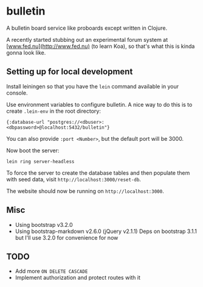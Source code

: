 # bulletin

A bulletin board service like proboards except written in Clojure.

A recently started stubbing out an experimental forum system at [www.fed.nu](http://www.fed.nu) (to learn Koa), so that's what this is kinda gonna look like.

## Setting up for local development

Install leiningen so that you have the `lein` command available in your console.

Use environment variables to configure bulletin. A nice way to do this is to create `.lein-env` in the root directory:

    {:database-url "postgres://<dbuser>:<dbpassword>@localhost:5432/bulletin"}

You can also provide `:port <Number>`, but the default port will be 3000.

Now boot the server:

    lein ring server-headless

To force the server to create the database tables and then populate them with seed data, visit `http://localhost:3000/reset-db`.

The website should now be running on `http://localhost:3000`.

## Misc

- Using bootstrap v3.2.0
- Using bootstrap-markdown v2.6.0 (jQuery v2.1.1) Deps on bootstrap 3.1.1 but I'll use 3.2.0 for convenience for now

## TODO

- Add more `ON DELETE CASCADE`
- Implement authorization and protect routes with it
